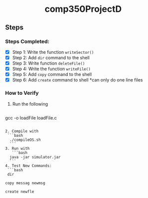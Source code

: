 <h1 align="center">comp350ProjectD</h1>

## Steps

### Steps Completed:

- [x] Step 1: Write the function `writeSector()`
- [x] Step 2: Add `dir` command to the shell
- [x] Step 3: Write function `deleteFile()`
- [x] Step 4: Write the function `writeFile()`
- [x] Step 5: Add `copy` command to the shell
- [x] Step 6: Add `create` command to shell *can only do one line files

### How to Verify
1. Run the following
   ```bash
 gcc -o loadFile loadFile.c
  ```

2. Compile with
   ```bash
    ./compileOS.sh
    ```
3. Run with
     ```bash
    java -jar simulator.jar
    ```
4. Test New Commands:
   ```bash
   dir
   ```
   ```bash
   copy messag newmsg
   ```
   ```bash
   create newfle
   ```
